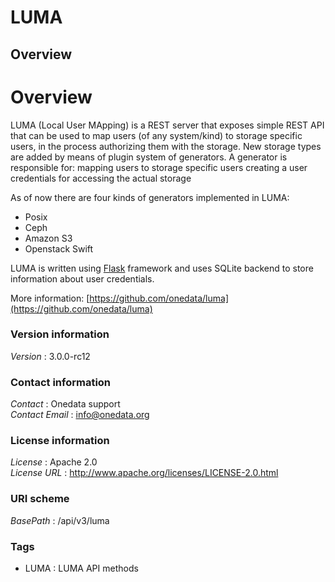 # LUMA


<a name="overview"></a>
## Overview
# Overview

LUMA (Local User MApping) is a REST server that exposes simple REST API that can be used to map users
(of any system/kind) to storage specific users, in the process authorizing them with the storage.
New storage types are added by means of plugin system of generators. A generator is responsible for:
mapping users to storage specific users creating a user credentials for accessing the actual storage

As of now there are four kinds of generators implemented in LUMA:
 * Posix
 * Ceph
 * Amazon S3
 * Openstack Swift

LUMA is written using [Flask](http://flask.pocoo.org/) framework and uses SQLite backend to store information about user credentials.

More information: [https://github.com/onedata/luma](https://github.com/onedata/luma)


### Version information
*Version* : 3.0.0-rc12


### Contact information
*Contact* : Onedata support  
*Contact Email* : info@onedata.org


### License information
*License* : Apache 2.0  
*License URL* : http://www.apache.org/licenses/LICENSE-2.0.html


### URI scheme
*BasePath* : /api/v3/luma


### Tags

* LUMA : LUMA API methods



